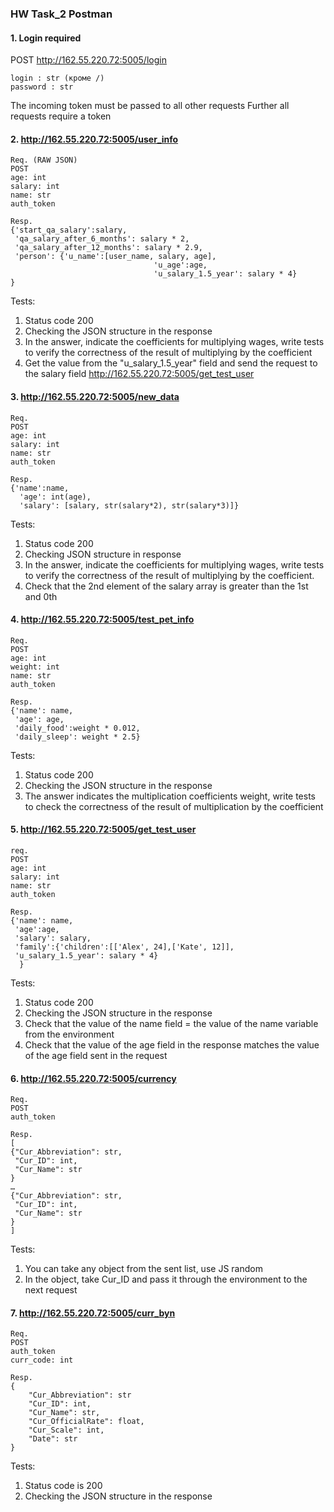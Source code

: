 ### HW Task_2 Postman

#### 1. Login required
POST
http://162.55.220.72:5005/login
```
login : str (кроме /)
password : str
```
The incoming token must be passed to all other requests
Further all requests require a token

#### 2. http://162.55.220.72:5005/user_info
```
Req. (RAW JSON)
POST
age: int
salary: int
name: str
auth_token
```
```
Resp.
{'start_qa_salary':salary,
 'qa_salary_after_6_months': salary * 2,
 'qa_salary_after_12_months': salary * 2.9,
 'person': {'u_name':[user_name, salary, age],
                                'u_age':age,
                                'u_salary_1.5_year': salary * 4}
}
```
Tests:
1) Status code 200
2) Checking the JSON structure in the response
3) In the answer, indicate the coefficients for multiplying wages, write tests to verify the correctness of the result of multiplying by the coefficient
4) Get the value from the "u_salary_1.5_year" field and send the request to the salary field http://162.55.220.72:5005/get_test_user

#### 3. http://162.55.220.72:5005/new_data
```
Req.
POST
age: int
salary: int
name: str
auth_token
```
```
Resp.
{'name':name,
  'age': int(age),
  'salary': [salary, str(salary*2), str(salary*3)]}
```
Tests:
1) Status code 200
2) Checking JSON structure in response
3) In the answer, indicate the coefficients for multiplying wages, write tests to verify the correctness of the result of multiplying by the coefficient.
4) Check that the 2nd element of the salary array is greater than the 1st and 0th

#### 4. http://162.55.220.72:5005/test_pet_info
```
Req.
POST
age: int
weight: int
name: str
auth_token
```
```
Resp.
{'name': name,
 'age': age,
 'daily_food':weight * 0.012,
 'daily_sleep': weight * 2.5}
```
Tests:
1) Status code 200
2) Checking the JSON structure in the response
3) The answer indicates the multiplication coefficients weight, write tests to check the correctness of the result of multiplication by the coefficient

#### 5. http://162.55.220.72:5005/get_test_user
```
req.
POST
age: int
salary: int
name: str
auth_token
```
```
Resp.
{'name': name,
 'age':age,
 'salary': salary,
 'family':{'children':[['Alex', 24],['Kate', 12]],
 'u_salary_1.5_year': salary * 4}
  }
```
Tests:
1) Status code 200
2) Checking the JSON structure in the response
3) Check that the value of the name field = the value of the name variable from the environment
4) Check that the value of the age field in the response matches the value of the age field sent in the request

#### 6. http://162.55.220.72:5005/currency
```
Req.
POST
auth_token
```
```
Resp.
[
{"Cur_Abbreviation": str,
 "Cur_ID": int,
 "Cur_Name": str
}
…
{"Cur_Abbreviation": str,
 "Cur_ID": int,
 "Cur_Name": str
}
]
```
Tests:
1) You can take any object from the sent list, use JS random
2) In the object, take Cur_ID and pass it through the environment to the next request

#### 7. http://162.55.220.72:5005/curr_byn
```
Req.
POST
auth_token
curr_code: int
```
```
Resp.
{
    "Cur_Abbreviation": str
    "Cur_ID": int,
    "Cur_Name": str,
    "Cur_OfficialRate": float,
    "Cur_Scale": int,
    "Date": str
}
```
Tests:
1) Status code is 200
2) Checking the JSON structure in the response
